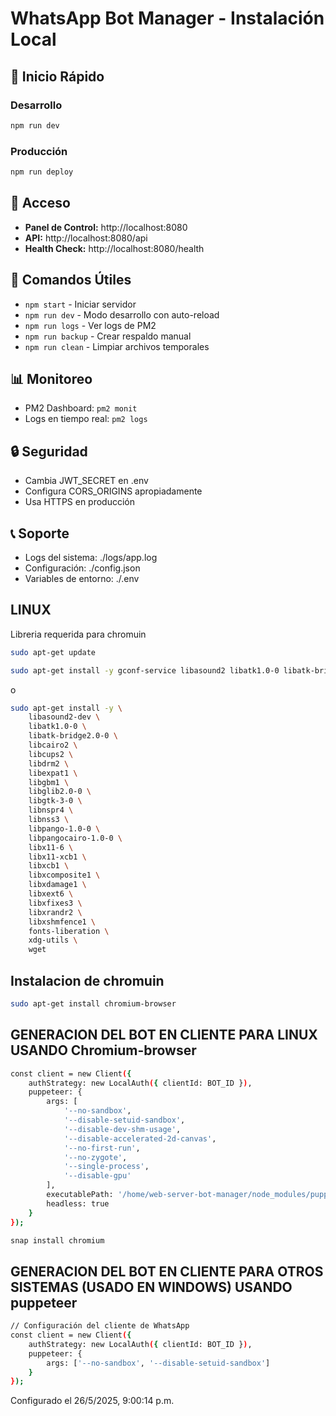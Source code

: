 # WhatsApp Bot Manager - Instalación Local

## 🚀 Inicio Rápido

### Desarrollo
```bash
npm run dev
```

### Producción
```bash
npm run deploy
```

## 📱 Acceso
- **Panel de Control:** http://localhost:8080
- **API:** http://localhost:8080/api
- **Health Check:** http://localhost:8080/health

## 🔧 Comandos Útiles
- `npm start` - Iniciar servidor
- `npm run dev` - Modo desarrollo con auto-reload
- `npm run logs` - Ver logs de PM2
- `npm run backup` - Crear respaldo manual
- `npm run clean` - Limpiar archivos temporales

## 📊 Monitoreo
- PM2 Dashboard: `pm2 monit`
- Logs en tiempo real: `pm2 logs`

## 🔒 Seguridad
- Cambia JWT_SECRET en .env
- Configura CORS_ORIGINS apropiadamente
- Usa HTTPS en producción

## 📞 Soporte
- Logs del sistema: ./logs/app.log
- Configuración: ./config.json
- Variables de entorno: ./.env

## LINUX
Libreria requerida para chromuin
```bash
sudo apt-get update
```
```bash
sudo apt-get install -y gconf-service libasound2 libatk1.0-0 libatk-bridge2.0-0 libc6 libcairo2 libcups2 libdbus-1-3 libexpat1 libfontconfig1 libgcc1 libgconf-2-4 libgdk-pixbuf2.0-0 libglib2.0-0 libgtk-3-0 libnspr4 libpango-1.0-0 libpangocairo-1.0-0 libstdc++6 libx11-6 libx11-xcb1 libxcb1 libxcomposite1 libxcursor1 libxdamage1 libxext6 libxfixes3 libxi6 libxrandr2 libxrender1 libxss1 libxtst6 ca-certificates fonts-liberation libappindicator1 libnss3 lsb-release xdg-utils wget
```
o
```bash
sudo apt-get install -y \
    libasound2-dev \
    libatk1.0-0 \
    libatk-bridge2.0-0 \
    libcairo2 \
    libcups2 \
    libdrm2 \
    libexpat1 \
    libgbm1 \
    libglib2.0-0 \
    libgtk-3-0 \
    libnspr4 \
    libnss3 \
    libpango-1.0-0 \
    libpangocairo-1.0-0 \
    libx11-6 \
    libx11-xcb1 \
    libxcb1 \
    libxcomposite1 \
    libxdamage1 \
    libxext6 \
    libxfixes3 \
    libxrandr2 \
    libxshmfence1 \
    fonts-liberation \
    xdg-utils \
    wget
```

## Instalacion de chromuin
```bash
sudo apt-get install chromium-browser
```

## GENERACION DEL BOT EN CLIENTE PARA LINUX USANDO Chromium-browser
```bash
const client = new Client({
    authStrategy: new LocalAuth({ clientId: BOT_ID }),
    puppeteer: {
        args: [
            '--no-sandbox',
            '--disable-setuid-sandbox',
            '--disable-dev-shm-usage',
            '--disable-accelerated-2d-canvas',
            '--no-first-run',
            '--no-zygote',
            '--single-process',
            '--disable-gpu'
        ],
        executablePath: '/home/web-server-bot-manager/node_modules/puppeteer-core/.local-chromium/linux-1045629/chrome-linux/chrome', // Ruta a Chromium, corroborada la ruta donde se encuentre instala puppeteer en la carpeta global de node_modules ya que es la primera instalacion puedes ser node_modules/puppeteer-core/ o node_modules/puppeteer/
        headless: true
    }
});
```
```bash
snap install chromium
```

## GENERACION DEL BOT EN CLIENTE PARA OTROS SISTEMAS (USADO EN WINDOWS) USANDO puppeteer
```bash
// Configuración del cliente de WhatsApp
const client = new Client({
    authStrategy: new LocalAuth({ clientId: BOT_ID }),
    puppeteer: {
        args: ['--no-sandbox', '--disable-setuid-sandbox']
    }
});
```


Configurado el 26/5/2025, 9:00:14 p.m.
